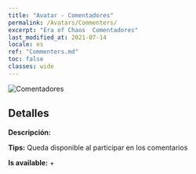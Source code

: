 ```yaml
---
title: "Avatar - Comentadores"
permalink: /Avatars/Commenters/
excerpt: "Era of Chaos  Comentadores"
last_modified_at: 2021-07-14
locale: es
ref: "Commenters.md"
toc: false
classes: wide
---
```

 ![Comentadores](/images/a/avatarFrame_14.png)

## Detalles

 **Descripción:**  

 **Tips:** Queda disponible al participar en los comentarios 

 **Is available:**  + 

